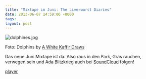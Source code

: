 ```yaml
---
title: "Mixtape im Juni: The Liverwurst Diaries"
date: 2013-06-07 14:59:06 +0000
tags: 
layout: post
---
```

<img src="/content/images/dolphines.jpg" alt="dolphines.jpg" />

Foto: Dolphins by <a href="http://whitekaffir.tumblr.com/">A White Kaffir Draws</a>

Das neue Juni Mixtape ist da. Also raus in den Park, Gras rauchen, verwegen sein und Ada Blitzkrieg auch bei <a href="https://soundcloud.com/bangpowwww">SoundCloud</a> folgen!

<script src="/javascripts/jquery.js"></script><script src="/javascripts/widget.js"></script>
<a class="widget" href="https://soundcloud.com/bangpowwww/sets/the-liverwurst-diaries">player</a></p>
